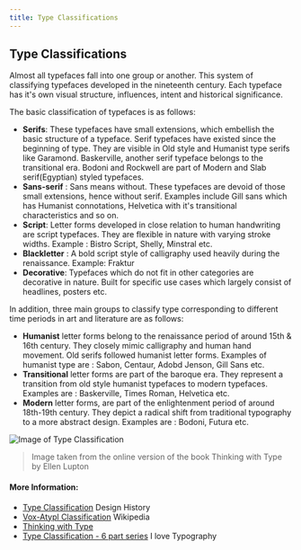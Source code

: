 ```yaml
---
title: Type Classifications
---
```

## Type Classifications

Almost all typefaces fall into one group or another. This system of classifying typefaces developed in the nineteenth century. Each typeface has it's own visual structure, influences, intent and historical significance.

The basic classification of typefaces is as follows:
* **Serifs**: These typefaces have small extensions, which embellish the basic structure of a typeface. Serif typefaces have existed since the beginning of type. They are visible in Old style and Humanist type serifs like Garamond. Baskerville, another serif typeface belongs to the transitional era. Bodoni and Rockwell are part of Modern and Slab serif(Egyptian) styled typefaces. 
* **Sans-serif** : Sans means without. These typefaces are devoid of those small extensions, hence without serif. Examples include Gill sans which has Humanist connotations, Helvetica with it's transitional characteristics and so on. 
* **Script**: Letter forms developed in close relation to human handwriting are script typefaces. They are flexible in nature with varying stroke widths. Example : Bistro Script, Shelly, Minstral etc.
* **Blackletter** : A bold script style of calligraphy used heavily during the renaissance.  Example: Fraktur
* **Decorative**: Typefaces which do not fit in other categories are decorative in nature. Built for specific use cases which largely consist of headlines, posters etc. 

 In addition, three main groups to classify type corresponding to different time periods in art and literature are as follows: 

* **Humanist** letter forms belong to the renaissance period of around 15th & 16th century. They closely mimic calligraphy and human hand movement. Old serifs followed humanist letter forms. Examples of humanist type are : Sabon, Centaur, Adobd Jenson, Gill Sans etc. 
* **Transitional** letter forms are part of the baroque era. They represent a transition from old style humanist typefaces to modern typefaces.  Examples are : Baskerville, Times Roman, Helvetica etc.
* **Modern**  letter forms, are part of the enlightenment period of around 18th-19th century. They depict a radical shift from traditional typography to a more abstract design. Examples are : Bodoni, Futura etc.

![Image of Type Classification](http://thinkingwithtype.com/images/Thinking_with_Type_Letter_12.gif) <br>
> Image taken from the online version of the book Thinking with Type by Ellen Lupton

#### More Information:
 * [Type Classification](http://www.designishistory.com/1450/type-classification/) Design History
 * [Vox-Atypl Classification](https://en.wikipedia.org/wiki/Vox-ATypI_classification) Wikipedia
 * [Thinking with Type](http://thinkingwithtype.com/letter/#type-classification)
 * [Type Classification - 6 part series](http://ilovetypography.com/2007/11/06/type-terminology-humanist-2/) I love Typography


